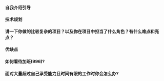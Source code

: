 #### 自我介绍引导

#### 技术规划

#### 讲一下你做的比较复杂的项目？以及你在项目中担当了什么角色？有什么难点和亮点？

#### 优缺点

#### 如何看待加班(996)?

#### 面对大量超过自己承受能力且时间有限的工作时你会怎么办?
